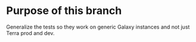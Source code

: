 # Purpose of this branch

Generalize the tests so they work on generic Galaxy instances and not just Terra prod and dev.
